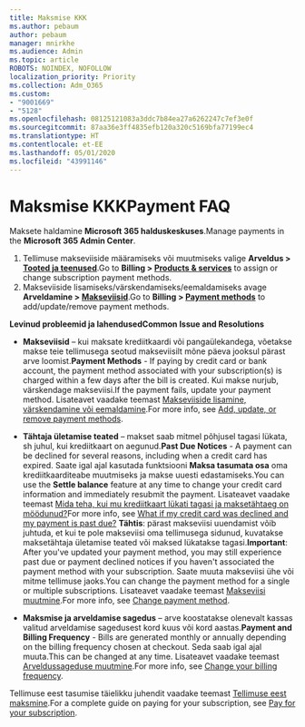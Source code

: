 ```yaml
---
title: Maksmise KKK
ms.author: pebaum
author: pebaum
manager: mnirkhe
ms.audience: Admin
ms.topic: article
ROBOTS: NOINDEX, NOFOLLOW
localization_priority: Priority
ms.collection: Adm_O365
ms.custom:
- "9001669"
- "5128"
ms.openlocfilehash: 08125121083a3ddc7b84ea27a6262247c7ef3e0f
ms.sourcegitcommit: 87aa36e3ff4835efb120a320c5169bfa77199ec4
ms.translationtype: HT
ms.contentlocale: et-EE
ms.lasthandoff: 05/01/2020
ms.locfileid: "43991146"
---
```

# <a name="payment-faq"></a><span data-ttu-id="59eb9-102">Maksmise KKK</span><span class="sxs-lookup"><span data-stu-id="59eb9-102">Payment FAQ</span></span>

<span data-ttu-id="59eb9-103">Maksete haldamine **Microsoft 365 halduskeskuses**.</span><span class="sxs-lookup"><span data-stu-id="59eb9-103">Manage payments in the **Microsoft 365 Admin Center**.</span></span> 

1. <span data-ttu-id="59eb9-104">Tellimuse makseviiside määramiseks või muutmiseks valige **Arveldus > [Tooted ja teenused](https://go.microsoft.com/fwlink/p/?linkid=842054)**.</span><span class="sxs-lookup"><span data-stu-id="59eb9-104">Go to **Billing > [Products & services](https://go.microsoft.com/fwlink/p/?linkid=842054)** to assign or change subscription payment methods.</span></span>
2. <span data-ttu-id="59eb9-105">Makseviiside lisamiseks/värskendamiseks/eemaldamiseks avage **Arveldamine > [Makseviisid](https://go.microsoft.com/fwlink/p/?linkid=2018806)**.</span><span class="sxs-lookup"><span data-stu-id="59eb9-105">Go to **Billing > [Payment methods](https://go.microsoft.com/fwlink/p/?linkid=2018806)** to add/update/remove payment methods.</span></span>

<span data-ttu-id="59eb9-106">**Levinud probleemid ja lahendused**</span><span class="sxs-lookup"><span data-stu-id="59eb9-106">**Common Issue and Resolutions**</span></span>

- <span data-ttu-id="59eb9-107">**Makseviisid** – kui maksate krediitkaardi või pangaülekandega, võetakse makse teie tellimusega seotud makseviisilt mõne päeva jooksul pärast arve loomist.</span><span class="sxs-lookup"><span data-stu-id="59eb9-107">**Payment Methods** - If paying by credit card or bank account, the payment method associated with your subscription(s) is charged within a few days after the bill is created.</span></span> <span data-ttu-id="59eb9-108">Kui makse nurjub, värskendage makseviisi.</span><span class="sxs-lookup"><span data-stu-id="59eb9-108">If the payment fails, update your payment method.</span></span> <span data-ttu-id="59eb9-109">Lisateavet vaadake teemast [ Makseviiside lisamine, värskendamine või eemaldamine](https://go.microsoft.com/fwlink/?linkid=2118133).</span><span class="sxs-lookup"><span data-stu-id="59eb9-109">For more info, see [Add, update, or remove payment methods](https://go.microsoft.com/fwlink/?linkid=2118133).</span></span>

- <span data-ttu-id="59eb9-110">**Tähtaja ületamise teated** – makset saab mitmel põhjusel tagasi lükata, sh juhul, kui krediitkaart on aegunud.</span><span class="sxs-lookup"><span data-stu-id="59eb9-110">**Past Due Notices** - A payment can be declined for several reasons, including when a credit card has expired.</span></span> <span data-ttu-id="59eb9-111">Saate igal ajal kasutada funktsiooni **Maksa tasumata osa** oma krediitkaarditeabe muutmiseks ja makse uuesti edastamiseks.</span><span class="sxs-lookup"><span data-stu-id="59eb9-111">You can use the **Settle balance** feature at any time to change your credit card information and immediately resubmit the payment.</span></span> <span data-ttu-id="59eb9-112">Lisateavet vaadake teemast [Mida teha, kui mu krediitkaart lükati tagasi ja maksetähtaeg on möödunud?](https://docs.microsoft.com/microsoft-365/commerce/billing-and-payments/pay-for-your-subscription?view=o365-worldwide#what-if-my-credit-card-was-declined-and-my-payment-is-past-due)</span><span class="sxs-lookup"><span data-stu-id="59eb9-112">For more info, see [What if my credit card was declined and my payment is past due?](https://docs.microsoft.com/microsoft-365/commerce/billing-and-payments/pay-for-your-subscription?view=o365-worldwide#what-if-my-credit-card-was-declined-and-my-payment-is-past-due)</span></span> <span data-ttu-id="59eb9-113">**Tähtis**: pärast makseviisi uuendamist võib juhtuda, et kui te pole makseviisi oma tellimusega sidunud, kuvatakse maksetähtaja ületamise teated või maksed lükatakse tagasi.</span><span class="sxs-lookup"><span data-stu-id="59eb9-113">**Important**: After you've updated your payment method, you may still experience past due or payment declined notices if you haven't associated the payment method with your subscription.</span></span> <span data-ttu-id="59eb9-114">Saate muuta makseviisi ühe või mitme tellimuse jaoks.</span><span class="sxs-lookup"><span data-stu-id="59eb9-114">You can change the payment method for a single or multiple subscriptions.</span></span> <span data-ttu-id="59eb9-115">Lisateavet vaadake teemast [Makseviisi muutmine](https://docs.microsoft.com/microsoft-365/commerce/billing-and-payments/add-update-or-remove-credit-card-or-bank-account?view=o365-worldwide#change-a-payment-method).</span><span class="sxs-lookup"><span data-stu-id="59eb9-115">For more info, see [Change payment method](https://docs.microsoft.com/microsoft-365/commerce/billing-and-payments/add-update-or-remove-credit-card-or-bank-account?view=o365-worldwide#change-a-payment-method).</span></span>

- <span data-ttu-id="59eb9-116">**Maksmise ja arveldamise sagedus** – arve koostatakse olenevalt kassas valitud arveldamise sagedusest kord kuus või kord aastas.</span><span class="sxs-lookup"><span data-stu-id="59eb9-116">**Payment and Billing Frequency** - Bills are generated monthly or annually depending on the billing frequency chosen at checkout.</span></span> <span data-ttu-id="59eb9-117">Seda saab igal ajal muuta.</span><span class="sxs-lookup"><span data-stu-id="59eb9-117">This can be changed at any time.</span></span> <span data-ttu-id="59eb9-118">Lisateavet vaadake teemast [Arveldussageduse muutmine](https://go.microsoft.com/fwlink/?linkid=2119148).</span><span class="sxs-lookup"><span data-stu-id="59eb9-118">For more info, see [Change your billing frequency](https://go.microsoft.com/fwlink/?linkid=2119148).</span></span>

<span data-ttu-id="59eb9-119">Tellimuse eest tasumise täielikku juhendit vaadake teemast [Tellimuse eest maksmine](https://docs.microsoft.com/microsoft-365/commerce/billing-and-payments/pay-for-your-subscription?view=o365-worldwide).</span><span class="sxs-lookup"><span data-stu-id="59eb9-119">For a complete guide on paying for your subscription, see [Pay for your subscription](https://docs.microsoft.com/microsoft-365/commerce/billing-and-payments/pay-for-your-subscription?view=o365-worldwide).</span></span>
